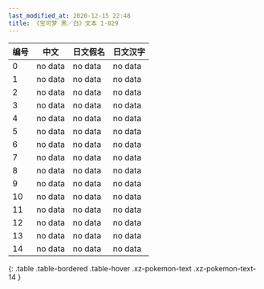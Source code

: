 ```yaml
---
last_modified_at: 2020-12-15 22:48
title: 《宝可梦 黑／白》文本 1-029
---
```

| 编号 | 中文 | 日文假名 | 日文汉字 |
| ---- | ---- | ---- | --- |
| 0 | no data | no data | no data |
| 1 | no data | no data | no data |
| 2 | no data | no data | no data |
| 3 | no data | no data | no data |
| 4 | no data | no data | no data |
| 5 | no data | no data | no data |
| 6 | no data | no data | no data |
| 7 | no data | no data | no data |
| 8 | no data | no data | no data |
| 9 | no data | no data | no data |
| 10 | no data | no data | no data |
| 11 | no data | no data | no data |
| 12 | no data | no data | no data |
| 13 | no data | no data | no data |
| 14 | no data | no data | no data |
{: .table .table-bordered .table-hover .xz-pokemon-text .xz-pokemon-text-14 }